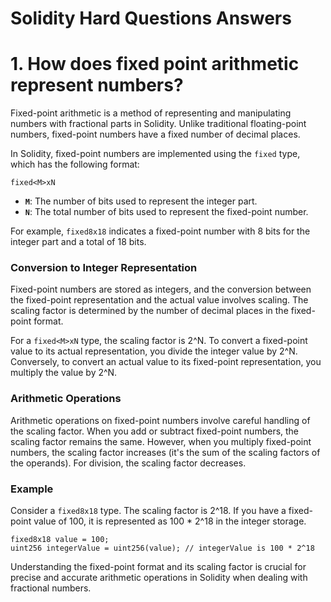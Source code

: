 # Solidity Hard Questions Answers

# 1. How does fixed point arithmetic represent numbers?
Fixed-point arithmetic is a method of representing and manipulating numbers with fractional parts in Solidity. Unlike traditional floating-point numbers, fixed-point numbers have a fixed number of decimal places.

In Solidity, fixed-point numbers are implemented using the `fixed` type, which has the following format:

```
fixed<M>xN
```

- **`M`**: The number of bits used to represent the integer part.
- **`N`**: The total number of bits used to represent the fixed-point number.

For example, `fixed8x18` indicates a fixed-point number with 8 bits for the integer part and a total of 18 bits.

### Conversion to Integer Representation

Fixed-point numbers are stored as integers, and the conversion between the fixed-point representation and the actual value involves scaling. The scaling factor is determined by the number of decimal places in the fixed-point format.

For a `fixed<M>xN` type, the scaling factor is 2^N. To convert a fixed-point value to its actual representation, you divide the integer value by 2^N. Conversely, to convert an actual value to its fixed-point representation, you multiply the value by 2^N.

### Arithmetic Operations

Arithmetic operations on fixed-point numbers involve careful handling of the scaling factor. When you add or subtract fixed-point numbers, the scaling factor remains the same. However, when you multiply fixed-point numbers, the scaling factor increases (it's the sum of the scaling factors of the operands). For division, the scaling factor decreases.

### Example

Consider a `fixed8x18` type. The scaling factor is 2^18. If you have a fixed-point value of 100, it is represented as 100 * 2^18 in the integer storage.

```solidity
fixed8x18 value = 100;
uint256 integerValue = uint256(value); // integerValue is 100 * 2^18
```

Understanding the fixed-point format and its scaling factor is crucial for precise and accurate arithmetic operations in Solidity when dealing with fractional numbers.